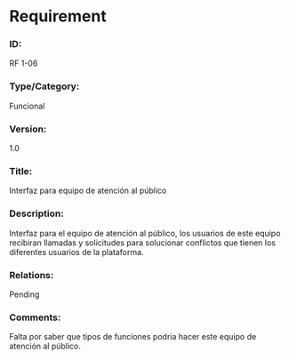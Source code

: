 # Requirement

### ID:

RF 1-06

### Type/Category:

Funcional

### Version:

1.0

### Title:

Interfaz para equipo de atención al público

### Description:

Interfaz para el equipo de atención al público, los usuarios de este equipo recibiran llamadas y solicitudes para solucionar conflictos que tienen los diferentes usuarios de la plataforma.

### Relations:

Pending

### Comments:

Falta por saber que tipos de funciones podria hacer este equipo de atención al público.
